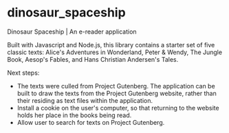# dinosaur_spaceship
Dinosaur Spaceship | An e-reader application

Built with Javascript and Node.js, this library contains a starter set of five classic texts: Alice's Adventures in Wonderland, Peter & Wendy, The Jungle Book, Aesop's Fables, and Hans Christian Andersen's Tales. 

Next steps:
* The texts were culled from Project Gutenberg. The application can be built to draw the texts from the Project Gutenberg website, rather than their residing as text files within the application.
* Install a cookie on the user's computer, so that returning to the website holds her place in the books being read.
* Allow user to search for texts on Project Gutenberg.
